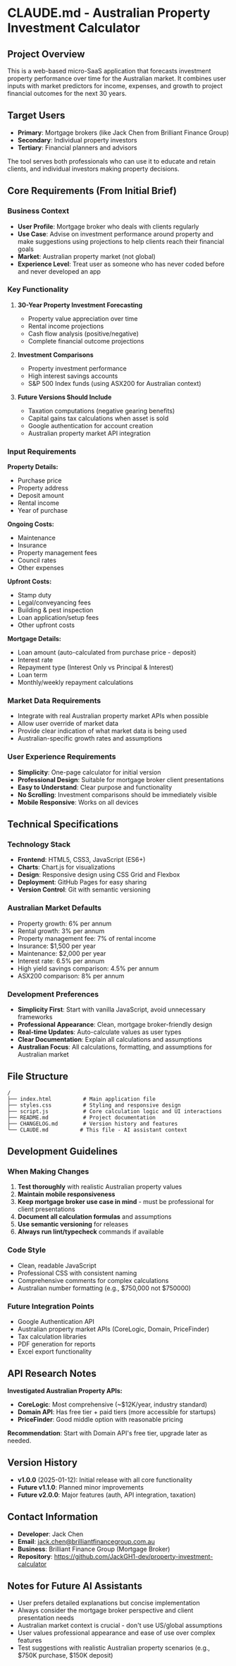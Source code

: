 # CLAUDE.md - Australian Property Investment Calculator

## Project Overview

This is a web-based micro-SaaS application that forecasts investment property performance over time for the Australian market. It combines user inputs with market predictors for income, expenses, and growth to project financial outcomes for the next 30 years.

## Target Users

- **Primary**: Mortgage brokers (like Jack Chen from Brilliant Finance Group)
- **Secondary**: Individual property investors
- **Tertiary**: Financial planners and advisors

The tool serves both professionals who can use it to educate and retain clients, and individual investors making property decisions.

## Core Requirements (From Initial Brief)

### Business Context
- **User Profile**: Mortgage broker who deals with clients regularly
- **Use Case**: Advise on investment performance around property and make suggestions using projections to help clients reach their financial goals
- **Market**: Australian property market (not global)
- **Experience Level**: Treat user as someone who has never coded before and never developed an app

### Key Functionality

1. **30-Year Property Investment Forecasting**
   - Property value appreciation over time
   - Rental income projections
   - Cash flow analysis (positive/negative)
   - Complete financial outcome projections

2. **Investment Comparisons**
   - Property investment performance
   - High interest savings accounts
   - S&P 500 Index funds (using ASX200 for Australian context)

3. **Future Versions Should Include**
   - Taxation computations (negative gearing benefits)
   - Capital gains tax calculations when asset is sold
   - Google authentication for account creation
   - Australian property market API integration

### Input Requirements

**Property Details:**
- Purchase price
- Property address
- Deposit amount
- Rental income
- Year of purchase

**Ongoing Costs:**
- Maintenance
- Insurance
- Property management fees
- Council rates
- Other expenses

**Upfront Costs:**
- Stamp duty
- Legal/conveyancing fees
- Building & pest inspection
- Loan application/setup fees
- Other upfront costs

**Mortgage Details:**
- Loan amount (auto-calculated from purchase price - deposit)
- Interest rate
- Repayment type (Interest Only vs Principal & Interest)
- Loan term
- Monthly/weekly repayment calculations

### Market Data Requirements
- Integrate with real Australian property market APIs when possible
- Allow user override of market data
- Provide clear indication of what market data is being used
- Australian-specific growth rates and assumptions

### User Experience Requirements
- **Simplicity**: One-page calculator for initial version
- **Professional Design**: Suitable for mortgage broker client presentations
- **Easy to Understand**: Clear purpose and functionality
- **No Scrolling**: Investment comparisons should be immediately visible
- **Mobile Responsive**: Works on all devices

## Technical Specifications

### Technology Stack
- **Frontend**: HTML5, CSS3, JavaScript (ES6+)
- **Charts**: Chart.js for visualizations
- **Design**: Responsive design using CSS Grid and Flexbox
- **Deployment**: GitHub Pages for easy sharing
- **Version Control**: Git with semantic versioning

### Australian Market Defaults
- Property growth: 6% per annum
- Rental growth: 3% per annum
- Property management fee: 7% of rental income
- Insurance: $1,500 per year
- Maintenance: $2,000 per year
- Interest rate: 6.5% per annum
- High yield savings comparison: 4.5% per annum
- ASX200 comparison: 8% per annum

### Development Preferences
- **Simplicity First**: Start with vanilla JavaScript, avoid unnecessary frameworks
- **Professional Appearance**: Clean, mortgage broker-friendly design
- **Real-time Updates**: Auto-calculate values as user types
- **Clear Documentation**: Explain all calculations and assumptions
- **Australian Focus**: All calculations, formatting, and assumptions for Australian market

## File Structure
```
/
├── index.html          # Main application file
├── styles.css          # Styling and responsive design
├── script.js           # Core calculation logic and UI interactions
├── README.md           # Project documentation
├── CHANGELOG.md        # Version history and features
└── CLAUDE.md          # This file - AI assistant context
```

## Development Guidelines

### When Making Changes
1. **Test thoroughly** with realistic Australian property values
2. **Maintain mobile responsiveness**
3. **Keep mortgage broker use case in mind** - must be professional for client presentations
4. **Document all calculation formulas** and assumptions
5. **Use semantic versioning** for releases
6. **Always run lint/typecheck** commands if available

### Code Style
- Clean, readable JavaScript
- Professional CSS with consistent naming
- Comprehensive comments for complex calculations
- Australian number formatting (e.g., $750,000 not $750000)

### Future Integration Points
- Google Authentication API
- Australian property market APIs (CoreLogic, Domain, PriceFinder)
- Tax calculation libraries
- PDF generation for reports
- Excel export functionality

## API Research Notes

**Investigated Australian Property APIs:**
- **CoreLogic**: Most comprehensive (~$12K/year, industry standard)
- **Domain API**: Has free tier + paid tiers (more accessible for startups)
- **PriceFinder**: Good middle option with reasonable pricing

**Recommendation**: Start with Domain API's free tier, upgrade later as needed.

## Version History
- **v1.0.0** (2025-01-12): Initial release with all core functionality
- **Future v1.1.0**: Planned minor improvements
- **Future v2.0.0**: Major features (auth, API integration, taxation)

## Contact Information
- **Developer**: Jack Chen
- **Email**: jack.chen@brilliantfinancegroup.com.au
- **Business**: Brilliant Finance Group (Mortgage Broker)
- **Repository**: https://github.com/JackGH1-dev/property-investment-calculator

## Notes for Future AI Assistants
- User prefers detailed explanations but concise implementation
- Always consider the mortgage broker perspective and client presentation needs
- Australian market context is crucial - don't use US/global assumptions
- User values professional appearance and ease of use over complex features
- Test suggestions with realistic Australian property scenarios (e.g., $750K purchase, $150K deposit)